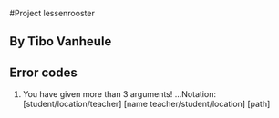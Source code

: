 #Project lessenrooster

## By Tibo Vanheule

## Error codes

1. You have given more than 3 arguments! 
...Notation: [student/location/teacher] [name teacher/student/location] [path]
